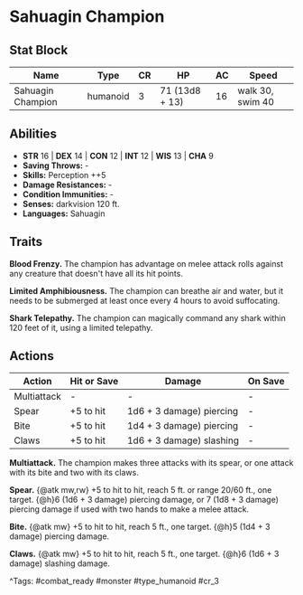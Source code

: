 # Sahuagin Champion

## Stat Block

| Name | Type | CR | HP | AC | Speed |
|------|------|----|----|----|-------|
| Sahuagin Champion | humanoid | 3 | 71 (13d8 + 13) | 16 | walk 30, swim 40 |

## Abilities

- **STR** 16 | **DEX** 14 | **CON** 12 | **INT** 12 | **WIS** 13 | **CHA** 9
- **Saving Throws:** -  
- **Skills:** Perception ++5  
- **Damage Resistances:** -  
- **Condition Immunities:** -  
- **Senses:** darkvision 120 ft.  
- **Languages:** Sahuagin

## Traits

**Blood Frenzy.** The champion has advantage on melee attack rolls against any creature that doesn't have all its hit points.

**Limited Amphibiousness.** The champion can breathe air and water, but it needs to be submerged at least once every 4 hours to avoid suffocating.

**Shark Telepathy.** The champion can magically command any shark within 120 feet of it, using a limited telepathy.


## Actions

| Action | Hit or Save | Damage | On Save |
|--------|--------------|--------|----------|
| Multiattack | - | - | - |
| Spear | +5 to hit | 1d6 + 3 damage) piercing | - |
| Bite | +5 to hit | 1d4 + 3 damage) piercing | - |
| Claws | +5 to hit | 1d6 + 3 damage) slashing | - |

**Multiattack.** The champion makes three attacks with its spear, or one attack with its bite and two with its claws.

**Spear.** {@atk mw,rw} +5 to hit to hit, reach 5 ft. or range 20/60 ft., one target. {@h}6 (1d6 + 3 damage) piercing damage, or 7 (1d8 + 3 damage) piercing damage if used with two hands to make a melee attack.

**Bite.** {@atk mw} +5 to hit to hit, reach 5 ft., one target. {@h}5 (1d4 + 3 damage) piercing damage.

**Claws.** {@atk mw} +5 to hit to hit, reach 5 ft., one target. {@h}6 (1d6 + 3 damage) slashing damage.


^Tags: #combat_ready #monster #type_humanoid #cr_3